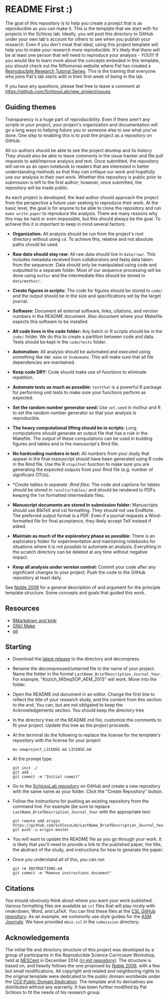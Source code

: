 README First :)
==========

The goal of this repository is to help you create a proejct that is as reproducible as you can make it. This is the template that we start with for projects in the Schloss lab. Ideally, you will post this directory to GitHub under your own lab's account for others to see when you publish your research. Even if you don't meat that ideal, using this project template will help you to make your research more reproducible. It's likely that there will be at least one person that will need to reproduce your analysis - YOU!!! If you would like to learn more about the concepts embeded in this template, you should check out the Riffomonas website where Pat has created a [Reproducibile Research Tutorial Series](https://riffomonas.org/reproducible_research/). This is the training that everyone who joins Pat's lab starts with in their first week of being in the lab.

If you have any questions, please feel free to leave a comment at https://github.com/SchlossLab/new_project/issues


Guiding themes
----------------------

Transparency is a huge part of reproducibility. Even if there aren't any scripts in your project, your project's organization and documentation will go a long ways to helping future you or someone else to see what you've done. One step to enabling this is to post the project as a repository on GitHub.

All co-authors should be able to see the project develop and its history. They should also be able to leave comments in the issue tracker and file pull requests to add/improve analysis and  text. Once submitted, the repository will serve as an open notebook to readers that are interested in better understanding methods so that they can critique our work and hopefully use our analysis in their own work. Whether this repository is public prior to submission is left to the first author; however, once submitted, the repository will be made public.

As each project is developed, the lead author should approach the project from the perspective a future user seeking to reproduce their work. At the basic level, the goal is for anyone to be able to clone the repository and run `make write.paper` to reproduce the analysis. There are many reasons why this may be hard or even impossible, but this should always be the goal. To achieve this it is important to keep in mind several factors:

* **Organization:** All analysis should be run from the project's root directory without using `cd`. To achieve this, relative and not absolute paths should be used.

* **Raw data should stay raw:** All raw data should live in `data/raw/`. This includes metadata received from collaborators and fastq data taken from the sequencer. Data should only be manipulated using code and outputted to a separate folder. Most of our sequence processing will be done using `mothur` and the intermediate files should be stored in `data/mothur/`.

* **Create figures in scripts:** The code for figures should be stored in `code/` and the output should be in the size and specifications set by the target journal.

* **Software:** Document all external software, links, citations, and version numbers in the README document. Also document where your Makefile expects this software to be installed.

* **All code lives in the code folder:** Any batch or R scripts should be in the `code/` folder. We do this to create a partition between code and data. Tests should be kept in the `code/tests` folder.

* **Automation:** All analysis should be automated and executed using something like `GNU make` or `Snakemake`. This will make sure that all file dependencies are maintained.

* **Keep code DRY:** Code should make use of functions to eliminate repetition.

* **Automate tests as much as possible:** `testthat` is a powerful R package for performing unit tests to make sure your functions perform as expected.

* **Set the random number generator seed:** Use `set.seed` in mothur and R to set the random number generator so that your analysis is reproducible.

* **The heavy computational lifting should be in scripts:** Long computations should generate an output file that has a rule in the Makefile. The output of these computations can be used in building figures and tables and in the manuscript's Rmd file.

* **No hardcoding numbers in text:** All numbers from your study that appear in the final manuscript should have been generated using R code in the Rmd file. Use the R `stopifnot` function to make sure you are generating the expected outputs from your Rmd file (e.g. number of significant OTUs).

* **Create tables in separate *.Rmd files:** The code and captions for tables should be stored in `results/tables/` and should be rendered to PDFs keeping the `TeX` formatted intermediate files.

* **Manuscript documents are stored in submission folder:** Manuscripts should use BibTeX and csl formatting. They should not use EndNote. The preferred output format is a PDF. Even if a journal requests a Word-formatted file for final acceptance, they likely accept TeX instead if asked.

* **Maintain as much of the exploratory phase as possible:** There is an exploratory folder for experimentation and maintaining notebooks for situations where it is not possible to automate an analysis. Everything in the scratch directory can be deleted at any time without negative impact.

* **Keep all analysis under version control:** Commit your code after any significant changes to your project. Push the code to the GitHub repository at least daily.


See [Noble 2009] for a general description of and argument for the principle template structure. Some concepts and goals that guided this work.


Resources
---------

* [RMarkdown and knitr](http://rmarkdown.rstudio.com)
* [GNU Make](http://swcarpentry.github.io/make-novice/)
* [git](http://swcarpentry.github.io/git-novice/)


Starting
--------
* Download the [latest release](https://github.com/SchlossLab/new_project/releases/latest)
to the directory and decompress

* Rename the decompressed/untarred file to the name of your project. Name the
folder in the format `LastName_BriefDescription_Journal_Year`. For example,
"Kozich_MiSeqSOP_AEM_2013" will work. Move into the folder.

* Open the README.md document in an editor. Change the first line to
reflect the title of your research study, and the content from this section to
the end. You can, but are not obligated to keep the Acknowledgements section.
You should keep the directory tree

* In the directory tree of the README.md file, customize the comments to fit your project. Update this tree as the project proceeds.

* At the terminal do the following to replace the license for the template's repository with the license for your project

  ```
  mv newproject_LICENSE.md LICENSE.md
  ```

* At the prompt type:

  ```
  git init ./
  git add .
  git commit -m "Initial commit"
  ```

* Go to the [SchlossLab repository](https://github.com/schlosslab) on GitHub and
create a new repository with the same name as your folder. Click the "Create
Repository" button.
* Follow the instructions for pushing an existing repository from the command
line. For example (be sure to replace `LastName_BriefDescription_Journal_Year`
with the appropriate text:

  ```
  git remote add origin https://github.com/SchlossLab/LastName_BriefDescription_Journal_Year.git
  git push -u origin master
  ```

* You will want to update the README file as you go through your work. It is
likely that you'll need to provide a link to the published paper, the title, the abstract of the study, and instructions for how to generate the paper.

* Once you understand all of this, you can run

  ```
  git rm INSTRUCTIONS.md
  git commit -m "Remove instructions document"
	```

Citations
----------------------

You should obviously think about where you want your work published. Various formatting files are available as `csl` files that will play nicely with rmakrdown, Word, and LaTeX. You can find these files at the [CSL GitHub repository](https://github.com/citation-style-language/styles). As an example, we commonly use style guides for the [ASM Journals](https://github.com/citation-style-language/styles/search?q=asm&type=Code&utf8=✓). We have provided `mbio.csl` in the `submission` directory.


Acknowledgements
----------------

The initial file and directory structure of this project was developed by a group of participants in the Reproducible Science Curriculum Workshop, held at [NESCent] in December 2014 ([rr-init repository]). The structure is based on, and heavily follows the one proposed by [Noble 2009], with a few but small modifications. All copyright and related and neighboring rights to the original template were dedicated to the public domain worldwide under the [CC0 Public Domain Dedication]. The template and its derivatives are distributed without any warranty. It has been further modified by Pat Schloss to fit the needs of his research group.

[rr-init repository]: https://github.com/Reproducible-Science-Curriculum/rr-init
[latest release]: https://github.com/Reproducible-Science-Curriculum/rr-init/releases/latest
[NESCent]: http://nescent.org
[Noble 2009]: http://dx.doi.org/10.1371/journal.pcbi.1000424
[CC0 Public Domain Dedication]: http://creativecommons.org/publicdomain/zero/1.0/
